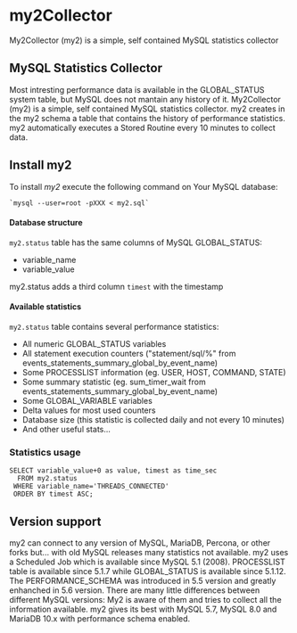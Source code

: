 # my2Collector
My2Collector (my2) is a simple, self contained MySQL statistics collector

## MySQL Statistics Collector
Most intresting performance data is available in the GLOBAL_STATUS system table,
but MySQL does not mantain any history of it.
My2Collector (my2) is a simple, self contained MySQL statistics collector.
my2 creates in the my2 schema a table that contains the history of performance statistics.
my2 automatically executes a Stored Routine every 10 minutes to collect data.

## Install my2

To install *my2* execute the following command on Your MySQL database:

	`mysql --user=root -pXXX < my2.sql`

#### Database structure

`my2.status` table has the same columns of MySQL GLOBAL_STATUS:
* variable_name
* variable_value

my2.status adds a third column `timest` with the timestamp


#### Available statistics

`my2.status` table contains several performance statistics:
* All numeric GLOBAL_STATUS variables
* All statement execution counters ("statement/sql/%" from events_statements_summary_global_by_event_name)
* Some PROCESSLIST information (eg. USER, HOST, COMMAND, STATE)
* Some summary statistic (eg. sum_timer_wait from events_statements_summary_global_by_event_name)
* Some GLOBAL_VARIABLE variables
* Delta values for most used counters
* Database size (this statistic is collected daily and not every 10 minutes)
* And other useful stats...


### Statistics usage

	SELECT variable_value+0 as value, timest as time_sec
	  FROM my2.status
	 WHERE variable_name='THREADS_CONNECTED'
	 ORDER BY timest ASC;


## Version support

my2 can connect to any version of MySQL, MariaDB, Percona, or other forks but...
with old MySQL releases many statistics not available.
my2 uses a Scheduled Job which is available since MySQL 5.1 (2008).
PROCESSLIST table is available since 5.1.7 while GLOBAL_STATUS is available since 5.1.12.
The PERFORMANCE_SCHEMA was introduced in 5.5 version and greatly enhanched in 5.6 version.
There are many little differences between different MySQL versions: My2 is aware of them
and tries to collect all the information available.
my2 gives its best with MySQL 5.7, MySQL 8.0 and MariaDB 10.x with performance schema enabled.
